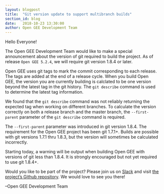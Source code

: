 ```yaml
---
layout: blogpost
title:  "Git version update to support multibranch builds"
section_id: blog
date:   2018-10-23 13:30:00
author: Open GEE Development Team
---
```


Hello Everyone!

The Open GEE Development Team would like to make a special announcement about
the version of git required to build the project. As of release `Open GEE 5.2.4`,
we will require git version 1.8.4 or later.

Open GEE uses git tags to mark the commit corresponding to each release.  The
tags are added at the end of a release cycle.  When you build Open GEE, the
version you are currently building is calclated to be one version beyond the
latest tag in the git history.  The `git describe` command is used to determine
the latest tag information.

We found that the `git describe` command was not reliably returning the expected
tag when working on different branches. To calculate the version correctly on both
a release branch and the master branch, the `--first-parent` parameter of the
`git describe` command is required.

The `--first-parent` parameter was introduced in git version 1.8.4.  The requirement
for the Open GEE project has been git 1.7.1+.  Builds are possible with git versions
1.7.1 thru 1.8.3, but the version will sometimes be calculated incorrectly.  

Starting today, a warning will be output when building Open GEE with versions of git less than
1.8.4.  It is strongly encouraged but not yet required to use git 1.8.4+.

Would you like to be part of the project? Please join us on [Slack](http://slack.opengee.org/) and visit [the project’s Github repository](https://github.com/google/earthenterprise). We would love to see you there!
 
–Open GEE Development Team
